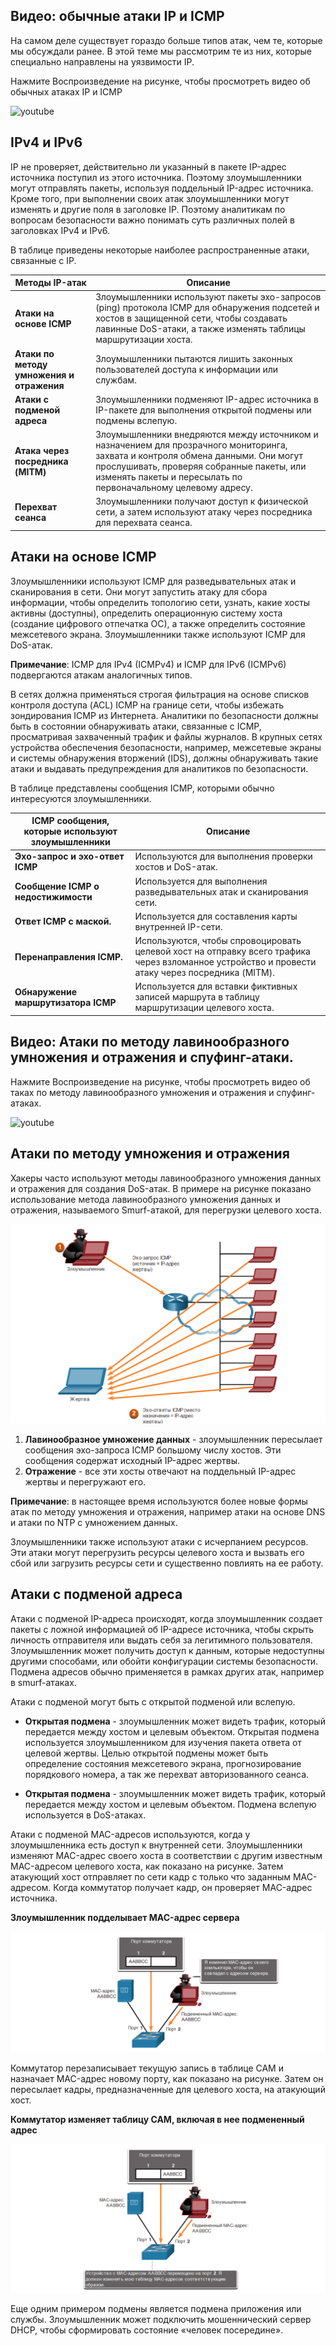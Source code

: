 <!-- 3.6.1 -->
## Видео: обычные атаки IP и ICMP

На самом деле существует гораздо больше типов атак, чем те, которые мы обсуждали ранее. В этой теме мы рассмотрим те из них, которые специально направлены на уязвимости IP.

Нажмите Воспроизведение на рисунке, чтобы просмотреть видео об обычных атаках IP и ICMP

![youtube](https://www.youtube.com/watch?v=qgM_6SJwwP8)

<!-- 3.6.2 -->
## IPv4 и IPv6

IP не проверяет, действительно ли указанный в пакете IP-адрес источника поступил из этого источника. Поэтому злоумышленники могут отправлять пакеты, используя поддельный IP-адрес источника. Кроме того, при выполнении своих атак злоумышленники могут изменять и другие поля в заголовке IP. Поэтому аналитикам по вопросам безопасности важно понимать суть различных полей в заголовках IPv4 и IPv6.

В таблице приведены некоторые наиболее распространенные атаки, связанные с IP.

| **Методы IP-атак** | **Описание** |
| --- | --- |
| **Атаки на основе ICMP**  | Злоумышленники используют пакеты эхо-запросов (ping) протокола ICMP для обнаружения подсетей и хостов в защищенной сети, чтобы создавать лавинные DoS-атаки, а также изменять таблицы маршрутизации хоста. |
| **Атаки по методу**  **умножения и отражения** | Злоумышленники пытаются лишить законных пользователей доступа к информации или службам. |
| **Атаки с подменой адреса** | Злоумышленники подменяют IP-адрес источника в IP-пакете для выполнения открытой подмены или подмены вслепую. |
| **Атака через посредника (MITM)**  | Злоумышленники внедряются между источником и назначением для прозрачного мониторинга, захвата и контроля обмена данными. Они могут прослушивать, проверяя собранные пакеты, или изменять пакеты и пересылать по первоначальному целевому адресу. |
| **Перехват сеанса**  | Злоумышленники получают доступ к физической сети, а затем используют атаку через посредника для перехвата сеанса. |

<!-- 3.6.3 -->
## Атаки на основе ICMP

Злоумышленники используют ICMP для разведывательных атак и сканирования в сети. Они могут запустить атаку для сбора информации, чтобы определить топологию сети, узнать, какие хосты активны (доступны), определить операционную систему хоста (создание цифрового отпечатка ОС), а также определить состояние межсетевого экрана. Злоумышленники также используют ICMP для DoS-атак.

**Примечание**: ICMP для IPv4 (ICMPv4) и ICMP для IPv6 (ICMPv6) подвергаются атакам аналогичных типов.

В сетях должна применяться строгая фильтрация на основе списков контроля доступа (ACL) ICMP на границе сети, чтобы избежать зондирования ICMP из Интернета. Аналитики по безопасности должны быть в состоянии обнаруживать атаки, связанные с ICMP, просматривая захваченный трафик и файлы журналов. В крупных сетях устройства обеспечения безопасности, например, межсетевые экраны и системы обнаружения вторжений (IDS), должны обнаруживать такие атаки и выдавать предупреждения для аналитиков по безопасности.

В таблице представлены сообщения ICMP, которыми обычно интересуются злоумышленники. 

| **ICMP сообщения, которые используют злоумышленники** | **Описание** |
| --- | --- |
| **Эхо-запрос и эхо-ответ ICMP**  | Используются для выполнения проверки хостов и DoS-атак. |
| **Сообщение ICMP о недостижимости**  | Используется для выполнения разведывательных атак и сканирования сети. |
| **Ответ ICMP с маской.**  | Используется для составления карты внутренней IP-сети. |
| **Перенаправления ICMP.**  | Используются, чтобы спровоцировать целевой хост на отправку всего трафика через взломанное устройство и провести атаку через посредника (MITM). |
| **Обнаружение маршрутизатора ICMP**  | Используется для вставки фиктивных записей маршрута в таблицу маршрутизации целевого хоста. |

<!-- 3.6.4 -->
## Видео: Атаки по методу лавинообразного умножения и отражения и спуфинг-атаки.

Нажмите Воспроизведение на рисунке, чтобы просмотреть видео об таках по методу лавинообразного умножения и отражения и спуфинг-атаках.

![youtube](https://www.youtube.com/watch?v=NbmzS--sOyU)

<!-- 3.6.5 -->
## Атаки по методу умножения и отражения

Хакеры часто используют методы лавинообразного умножения данных и отражения для создания DoS-атак. В примере на рисунке показано использование метода лавинообразного умножения данных и отражения, называемого Smurf-атакой, для перегрузки целевого хоста.

![](./assets/3.6.5.png)
<!-- /courses/ensa-dl/ae8e8c80-34fd-11eb-ba19-f1886492e0e4/aeb3eed4-34fd-11eb-ba19-f1886492e0e4/assets/c5e04840-1c46-11ea-af56-e368b99e9723.svg -->

1.  **Лавинообразное умножение данных** - злоумышленник пересылает сообщения эхо-запроса ICMP большому числу хостов. Эти сообщения содержат исходный IP-адрес жертвы.
2.  **Отражение** - все эти хосты отвечают на поддельный IP-адрес жертвы и перегружают его.

**Примечание**: в настоящее время используются более новые формы атак по методу умножения и отражения, например атаки на основе DNS и атаки по NTP с умножением данных.

Злоумышленники также используют атаки с исчерпанием ресурсов. Эти атаки могут перегрузить ресурсы целевого хоста и вызвать его сбой или загрузить ресурсы сети и существенно повлиять на ее работу.

<!-- 3.6.6 -->
## Атаки с подменой адреса

Атаки с подменой IP-адреса происходят, когда злоумышленник создает пакеты с ложной информацией об IP-адресе источника, чтобы скрыть личность отправителя или выдать себя за легитимного пользователя. Злоумышленник может получить доступ к данным, которые недоступны другими способами, или обойти конфигурации системы безопасности. Подмена адресов обычно применяется в рамках других атак, например в smurf-атаках.

Атаки с подменой могут быть с открытой подменой или вслепую.

* **Открытая подмена** - злоумышленник может видеть трафик, который передается между хостом и целевым объектом. Открытая подмена используется злоумышленником для изучения пакета ответа от целевой жертвы. Целью открытой подмены может быть определение состояния межсетевого экрана, прогнозирование порядкового номера, а так же перехват авторизованного сеанса.

* **Открытая подмена** - злоумышленник может видеть трафик, который передается между хостом и целевым объектом. Подмена вслепую используется в DoS-атаках.

Атаки с подменой MAC-адресов используются, когда у злоумышленника есть доступ к внутренней сети. Злоумышленники изменяют MAC-адрес своего хоста в соответствии с другим известным MAC-адресом целевого хоста, как показано на рисунке. Затем атакующий хост отправляет по сети кадр с только что заданным MAC-адресом. Когда коммутатор получает кадр, он проверяет MAC-адрес источника.

**Злоумышленник подделывает MAC-адрес сервера**

![](./assets/3.6.6-1.png)
<!-- /courses/ensa-dl/ae8e8c80-34fd-11eb-ba19-f1886492e0e4/aeb3eed4-34fd-11eb-ba19-f1886492e0e4/assets/c5e0bd70-1c46-11ea-af56-e368b99e9723.svg -->

<!--
Сервер и злоумышленник связаны с одним и тем же коммутатором. Сервер имеет MAC-адрес AABBCC и подключен к порту 1. Злоумышленник подключен к порту 2 и имеет поддельный MAC-адрес AABBCC. Злоумышленник: Я изменил MAC-адрес своего компьютера, чтобы он совпадал с адресом сервера. Диаграмма над коммутатором показывает, что он подключил AABBCC к порту 1. Порт 2 не имеет привязки.
-->

Коммутатор перезаписывает текущую запись в таблице CAM и назначает MAC-адрес новому порту, как показано на рисунке. Затем он пересылает кадры, предназначенные для целевого хоста, на атакующий хост.

**Коммутатор изменяет таблицу CAM, включая в нее подмененный адрес**

![](./assets/3.6.6-2.png)
<!-- /courses/ensa-dl/ae8e8c80-34fd-11eb-ba19-f1886492e0e4/aeb3eed4-34fd-11eb-ba19-f1886492e0e4/assets/c5e159b0-1c46-11ea-af56-e368b99e9723.svg -->

<!--
Сервер и злоумышленник связаны с одним и тем же коммутатором. Сервер имеет MAC-адрес AABBCC и подключен к порту 1. Злоумышленник подключен к порту 2 и имеет поддельный MAC-адрес AABBCC. Коммутатор: Устройство с MAC-адресом AABBCC перемещено на порт 2. Я должен изменить мою таблицу MAC-адресов соответствующим образом. Диаграмма над коммутатором показывает, что он подключил AABBCC к порту 2. Порт 1 не имеет привязки.
-->

Еще одним примером подмены является подмена приложения или службы. Злоумышленник может подключить мошеннический сервер DHCP, чтобы сформировать состояние «человек посередине».

<!-- 3.6.7 -->
<!-- quiz -->

